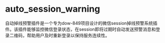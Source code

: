# auto_session_warning
自动掉线预警插件是一个专为dow-849项目设计的微信session掉线预警系统插件。该插件能够监控微信登录状态，在session即将过期时自动发送预警消息和登录二维码，帮助用户及时重新登录以保持服务连续性。

